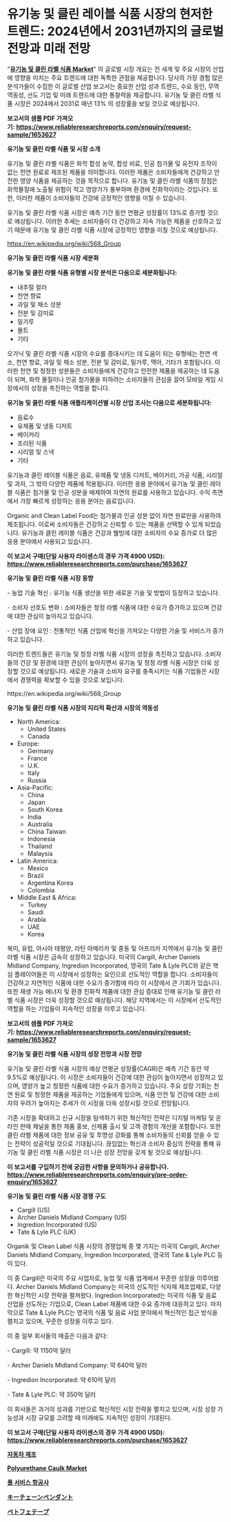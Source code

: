 <p><h1>유기농 및 클린 레이블 식품 시장의 현저한 트렌드: 2024년에서 2031년까지의 글로벌 전망과 미래 전망</h1></p><p>"<strong><a href="https://www.reliableresearchreports.com/organic-and-clean-label-food-r1653627">유기농 및 클린 라벨 식품 Market</a></strong>" 의 글로벌 시장 개요는 전 세계 및 주요 시장의 산업에 영향을 미치는 주요 트렌드에 대한 독특한 관점을 제공합니다. 당사의 가장 경험 많은 분석가들이 수집한 이 글로벌 산업 보고서는 중요한 산업 성과 트렌드, 수요 동인, 무역 역동성, 선도 기업 및 미래 트렌드에 대한 통찰력을 제공합니다. 유기농 및 클린 라벨 식품 시장은 2024에서 2031로 매년 13% 의 성장률을 보일 것으로 예상됩니다.</p>
<p><strong>보고서의 샘플 PDF 가져오기:&nbsp;<a href="https://www.reliableresearchreports.com/enquiry/request-sample/1653627">https://www.reliableresearchreports.com/enquiry/request-sample/1653627</a></strong></p>
<p><strong>유기농 및 클린 라벨 식품 및 시장 소개</strong></p>
<p><p>유기농 및 클린 라벨 식품은 화학 합성 농약, 합성 비료, 인공 첨가물 및 유전자 조작이 없는 천연 원료로 제조된 제품을 의미합니다. 이러한 제품은 소비자들에게 건강하고 안전한 영양 식품을 제공하는 것을 목적으로 합니다. 유기농 및 클린 라벨 식품의 장점은 화학물질에 노출될 위험이 적고 영양가가 풍부하며 환경에 친화적이라는 것입니다. 또한, 이러한 제품이 소비자들의 건강에 긍정적인 영향을 미칠 수 있습니다.</p><p>유기농 및 클린 라벨 식품 시장은 예측 기간 동안 연평균 성장률이 13%로 증가할 것으로 예상됩니다. 이러한 추세는 소비자들이 더 건강하고 지속 가능한 제품을 선호하고 있기 때문에 유기농 및 클린 라벨 식품 시장에 긍정적인 영향을 미칠 것으로 예상됩니다.</p></p>
<p><a href="https://en.wikipedia.org/wiki/568_Group">https://en.wikipedia.org/wiki/568_Group</a></p>
<p><strong>유기농 및 클린 라벨 식품 시장 세분화</strong></p>
<p><strong>유기농 및 클린 라벨 식품 유형별 시장 분석은 다음으로 세분화됩니다:</strong></p>
<p><ul><li>내추럴 컬러</li><li>천연 향료</li><li>과일 및 채소 성분</li><li>전분 및 감미료</li><li>밀가루</li><li>몰트</li><li>기타</li></ul></p>
<p><p>오가닉 및 클린 라벨 식품 시장의 수요를 증대시키는 데 도움이 되는 유형에는 천연 색소, 천연 향료, 과일 및 채소 성분, 전분 및 감미료, 밀가루, 맥아, 기타가 포함됩니다. 이러한 천연 및 청정한 성분들은 소비자들에게 건강하고 안전한 제품을 제공하는 데 도움이 되며, 화학 물질이나 인공 첨가물을 피하려는 소비자들의 관심을 끌어 모바일 게임 시장에서의 성장을 촉진하는 역할을 합니다.</p></p>
<p><strong>유기농 및 클린 라벨 식품 애플리케이션별 시장 산업 조사는 다음으로 세분화됩니다:</strong></p>
<p><ul><li>음료수</li><li>유제품 및 냉동 디저트</li><li>베이커리</li><li>조리된 식품</li><li>시리얼 및 스낵</li><li>기타</li></ul></p>
<p><p>유기농과 클린 레이블 식품은 음료, 유제품 및 냉동 디저트, 베이커리, 가공 식품, 시리얼 및 과자, 그 밖의 다양한 제품에 적용됩니다. 이러한 응용 분야에서 유기농 및 클린 레이블 식품은 첨가물 및 인공 성분을 배제하여 자연의 원료를 사용하고 있습니다. 수익 측면에서 가장 빠르게 성장하는 응용 분야는 음료입니다. </p><p>Organic and Clean Label Food는 첨가물과 인공 성분 없이 자연 원료만을 사용하여 제조됩니다. 이로써 소비자들은 건강하고 신뢰할 수 있는 제품을 선택할 수 있게 되었습니다. 유기농과 클린 레이블 식품은 건강과 웰빙에 대한 소비자의 수요 증가로 더 많은 응용 분야에서 사용되고 있습니다.</p></p>
<p><strong>이 보고서 구매(단일 사용자 라이센스의 경우 가격 4900 USD): <a href="https://www.reliableresearchreports.com/purchase/1653627">https://www.reliableresearchreports.com/purchase/1653627</a></strong></p>
<p><strong>유기농 및 클린 라벨 식품 시장 동향</strong></p>
<p><p>- 농업 기술 혁신 : 유기농 식품 생산을 위한 새로운 기술 및 방법이 등장하고 있습니다.</p><p>- 소비자 선호도 변화 : 소비자들은 청정 라벨 식품에 대한 수요가 증가하고 있으며 건강에 대한 관심이 높아지고 있습니다.</p><p>- 산업 장애 요인 : 전통적인 식품 산업에 혁신을 가져오는 다양한 기술 및 서비스가 증가하고 있습니다.</p><p>이러한 트렌드들은 유기농 및 청정 라벨 식품 시장의 성장을 촉진하고 있습니다. 소비자들의 건강 및 환경에 대한 관심이 높아지면서 유기농 및 청정 라벨 식품 시장은 더욱 성장할 것으로 예상됩니다. 새로운 기술과 소비자 요구를 충족시키는 식품 기업들은 시장에서 경쟁력을 확보할 수 있을 것으로 보입니다.</p></p>
<p>https://en.wikipedia.org/wiki/568_Group</p>
<p><strong>유기농 및 클린 라벨 식품 시장의 지리적 확산과 시장의 역동성</strong></p>
<p><ul>
    <li>
        North America:
        <ul>
            <li>United States</li>
            <li>Canada</li>
        </ul>
    </li>
    <li>
        Europe:
        <ul>
            <li>Germany</li>
            <li>France</li>
            <li>U.K.</li>
            <li>Italy</li>
            <li>Russia</li>
        </ul>
    </li>
    <li>
        Asia-Pacific:
        <ul>
            <li>China</li>
            <li>Japan</li>
            <li>South Korea</li>
            <li>India</li>
            <li>Australia</li>
            <li>China Taiwan</li>
            <li>Indonesia</li>
            <li>Thailand</li>
            <li>Malaysia</li>
        </ul>
    </li>
    <li>
        Latin America:
        <ul>
            <li>Mexico</li>
            <li>Brazil</li>
            <li>Argentina Korea</li>
            <li>Colombia</li>
        </ul>
    </li>
    <li>
        Middle East & Africa:
        <ul>
            <li>Turkey</li>
            <li>Saudi</li>
            <li>Arabia</li>
            <li>UAE</li>
            <li>Korea</li>
        </ul>
    </li>
    </ul></p>
<p><p>북미, 유럽, 아시아 태평양, 라틴 아메리카 및 중동 및 아프리카 지역에서 유기농 및 클린 라벨 식품 시장은 급속히 성장하고 있습니다. 미국의 Cargill, Archer Daniels Midland Company, Ingredion Incorporated, 영국의 Tate & Lyle PLC와 같은 핵심 플레이어들은 이 시장에서 성장하는 요인으로 선도적인 역할을 합니다. 소비자들이 건강하고 자연적인 식품에 대한 수요가 증가함에 따라 이 시장에서 큰 기회가 있습니다. 또한 재생 가능 에너지 및 환경 친화적 제품에 대한 관심 증대로 인해 유기농 및 클린 라벨 식품 시장은 더욱 성장할 것으로 예상됩니다. 해당 지역에서는 이 시장에서 선도적인 역할을 하는 기업들이 지속적인 성장을 이루고 있습니다.</p></p>
<p><strong>보고서의 샘플 PDF 가져오기:&nbsp;<a href="https://www.reliableresearchreports.com/enquiry/request-sample/1653627">https://www.reliableresearchreports.com/enquiry/request-sample/1653627</a></strong></p>
<p><strong>유기농 및 클린 라벨 식품 시장의 성장 전망과 시장 전망</strong></p>
<p><p>유기농 및 클린 라벨 식품 시장의 예상 연평균 성장률(CAGR)은 예측 기간 동안 약 9.5%로 예상됩니다. 이 시장은 소비자들이 건강에 대한 관심이 높아지면서 성장하고 있으며, 영양가 높고 청정한 식품에 대한 수요가 증가하고 있습니다. 주요 성장 기회는 천연 원료 및 청정한 제품을 제공하는 기업들에게 있으며, 식품 안전 및 건강에 대한 소비자의 우려가 높아지는 추세가 이 시장을 더욱 성장시킬 것으로 전망됩니다.</p><p>기존 시장을 확대하고 신규 시장을 탐색하기 위한 혁신적인 전략은 디지털 마케팅 및 온라인 판매 채널을 통한 제품 홍보, 신제품 출시 및 고객 경험의 개선을 포함합니다. 또한 클린 라벨 제품에 대한 정보 공유 및 투명성 강화를 통해 소비자들의 신뢰를 얻을 수 있는 전략이 성공적일 것으로 기대됩니다. 끊임없는 혁신과 소비자 중심의 전략을 통해 유기농 및 클린 라벨 식품 시장은 더 나은 성장 전망을 갖게 될 것으로 예상됩니다.</p></p>
<p><strong>이 보고서를 구입하기 전에 궁금한 사항을 문의하거나 공유합니다. <a href="https://www.reliableresearchreports.com/enquiry/pre-order-enquiry/1653627">https://www.reliableresearchreports.com/enquiry/pre-order-enquiry/1653627</a></strong></p>
<p><strong>유기농 및 클린 라벨 식품 시장 경쟁 구도</strong></p>
<p><ul><li>Cargill (US)</li><li>Archer Daniels Midland Company (US)</li><li>Ingredion Incorporated (US)</li><li>Tate & Lyle PLC (UK)</li></ul></p>
<p><p>Organik 및 Clean Label 식품 시장의 경쟁업체 중 몇 가지는 미국의 Cargill, Archer Daniels Midland Company, Ingredion Incorporated, 영국의 Tate & Lyle PLC 등이 있다. </p><p>이 중 Cargill은 미국의 주요 사업자로, 농업 및 식품 업계에서 꾸준한 성장을 이루어왔다. Archer Daniels Midland Company는 미국의 선도적인 식자재 제조업체로, 다양한 혁신적인 시장 전략을 펼쳐왔다. Ingredion Incorporated는 미국의 식품 및 음료 산업을 선도하는 기업으로, Clean Label 제품에 대한 수요 증가에 대응하고 있다. 마지막으로 Tate & Lyle PLC는 영국의 식품 및 음료 사업 분야에서 혁신적인 접근 방식을 펼치고 있으며, 꾸준한 성장을 이루고 있다.</p><p>이 중 일부 회사들의 매출은 다음과 같다:</p><p>- Cargill: 약 1150억 달러</p><p>- Archer Daniels Midland Company: 약 640억 달러</p><p>- Ingredion Incorporated: 약 610억 달러</p><p>- Tate & Lyle PLC: 약 350억 달러</p><p>이 회사들은 과거의 성과를 기반으로 혁신적인 시장 전략을 펼치고 있으며, 시장 성장 가능성과 시장 규모를 고려할 때 미래에도 지속적인 성장이 기대된다.</p></p>
<p><strong>이 보고서 구매(단일 사용자 라이센스의 경우 가격 4900 USD): <a href="https://www.reliableresearchreports.com/purchase/1653627">https://www.reliableresearchreports.com/purchase/1653627</a></strong></p>
<p><strong><p><a href="https://github.com/rcabello548/Market-Research-Report-List-3/blob/main/451678191542.md">자동차 제조</a></p><p><a href="https://www.linkedin.com/pulse/analyzing-polyurethane-caulk-market-dynamics-growth-drivers-ua0cc?trackingId=fwsxlsuISaWVMbULVhBmiQ%3D%3D">Polyurethane Caulk Market</a></p><p><a href="https://github.com/KellyLyncyh543964/Market-Research-Report-List-3/blob/main/915530391541.md">풀 서비스 항공사</a></p><p><a href="https://github.com/roulaayoub-saad/Market-Research-Report-List-3/blob/main/323704173605.md">キーチェーンペンダント</a></p><p><a href="https://github.com/zjkmgcs938405/Market-Research-Report-List-4/blob/main/118509773604.md">ペトフェテープ</a></p></strong></p>
<p></p>